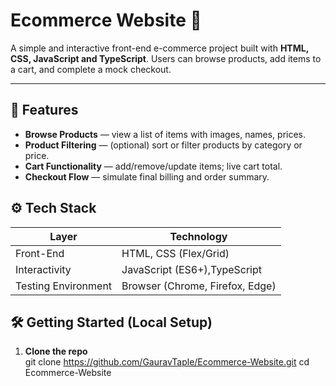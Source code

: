 # Ecommerce Website 🛒

A simple and interactive front-end e-commerce project built with **HTML, CSS, JavaScript and TypeScript**. Users can browse products, add items to a cart, and complete a mock checkout.

---

## 🚀 Features

- **Browse Products** — view a list of items with images, names, prices.
- **Product Filtering** — (optional) sort or filter products by category or price.
- **Cart Functionality** — add/remove/update items; live cart total.
- **Checkout Flow** — simulate final billing and order summary.


## ⚙️ Tech Stack

| Layer     | Technology           |
|-----------|----------------------|
| Front-End | HTML, CSS (Flex/Grid)|
| Interactivity | JavaScript (ES6+),TypeScript       |
| Testing Environment | Browser (Chrome, Firefox, Edge) |


## 🛠️ Getting Started (Local Setup)

1. **Clone the repo**  
   git clone https://github.com/GauravTaple/Ecommerce-Website.git
   cd Ecommerce-Website
